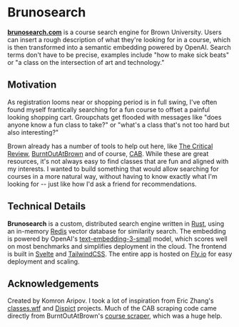 # Brunosearch

[**brunosearch.com**](http://brunosearch.com) is a course search engine for Brown University. Users can insert a rough description of what they're looking for in a course, which is then transformed into a semantic embedding powered by OpenAI. Search terms don't have to be precise, examples include "how to make sick beats" or "a class on the intersection of art and technology."

## Motivation

As registration looms near or shopping period is in full swing, I've often found myself frantically searching for a fun course to offset a painful looking shopping cart. Groupchats get flooded with messages like "does anyone know a fun class to take?" or "what's a class that's not too hard but also interesting?"

Brown already has a number of tools to help out here, like [The Critical Review](https://thecriticalreview.org/), [BurntOutAtBrown](https://burntoutatbrown.com/) and of course, [CAB](https://cab.brown.edu). While these are great resources, it's not always easy to find classes that are fun and aligned with my interests. I wanted to build something that would allow searching for courses in a more natural way, without having to know exactly what I'm looking for -- just like how I'd ask a friend for recommendations.

## Technical Details

**Brunosearch** is a custom, distributed search engine written in [Rust](https://www.rust-lang.org/), using an in-memory [Redis](https://redis.io/) vector database for similarity search. The embedding is powered by OpenAI's [text-embedding-3-small](https://openai.com/index/new-embedding-models-and-api-updates/) model, which scores well on most benchmarks and simplifies deployment in the cloud. The frontend is built in [Svelte](https://svelte.dev/) and [TailwindCSS](https://tailwindcss.com/). The entire app is hosted on [Fly.io](https://fly.io/) for easy deployment and scaling.

<!-- ## Development

You need Rust, Node.js  -->


## Acknowledgements

Created by Komron Aripov. I took a lot of inspiration from Eric Zhang's [classes.wtf](https://classes.wtf/) and [Dispict](https://dispict.com/) projects. Much of the CAB scraping code came directly from BurntOutAtBrown's [course scraper](https://github.com/KevinCox9600/burnt-out-at-brown), which was a huge help.